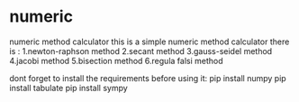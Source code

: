 # numeric
numeric method calculator
this is a simple numeric method calculator
there is :
1.newton-raphson method
2.secant method
3.gauss-seidel method
4.jacobi method
5.bisection method
6.regula falsi method

dont forget to install  the requirements before using it:
pip install numpy
pip install tabulate
pip install sympy
